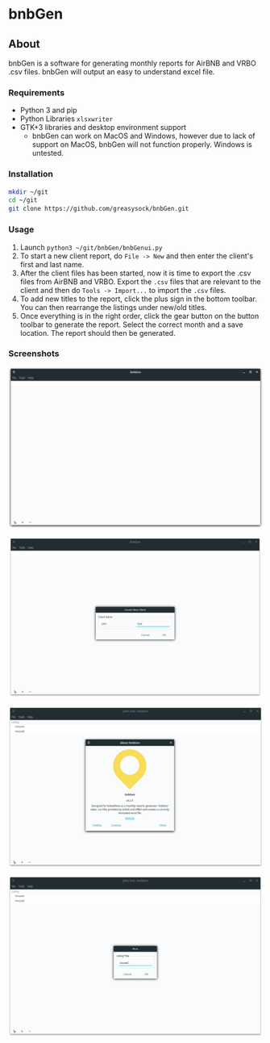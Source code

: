 # bnbGen

## About

bnbGen is a software for generating monthly reports for AirBNB and VRBO .csv files. bnbGen will output an easy to understand excel file.

### Requirements

* Python 3 and pip
* Python Libraries `xlsxwriter`
* GTK+3 libraries and desktop environment support
  * bnbGen can work on MacOS and Windows, however due to lack of support on MacOS, bnbGen will not function properly. Windows is untested.

### Installation

```bash
mkdir ~/git
cd ~/git
git clone https://github.com/greasysock/bnbGen.git
```

### Usage

1. Launch `python3 ~/git/bnbGen/bnbGenui.py `
2. To start a new client report, do `File -> New` and then enter the client's first and last name.
3. After the client files has been started, now it is time to export the .csv files from AirBNB and VRBO. Export the `.csv` files that are relevant to the client and then do `Tools -> Import...` to import the `.csv` files.
4. To add new titles to the report, click the plus sign in the bottom toolbar. You can then rearrange the listings under new/old titles.
5. Once everything is in the right order, click the gear button on the button toolbar to generate the report. Select the correct month and a save location. The report should then be generated.

### Screenshots

![Opening for the first time](/screenshots/first_open.png)

![Adding new client](/screenshots/new_client.png)

![About](/screenshots/about.png)

![Adding new title](/screenshots/add_title.png)